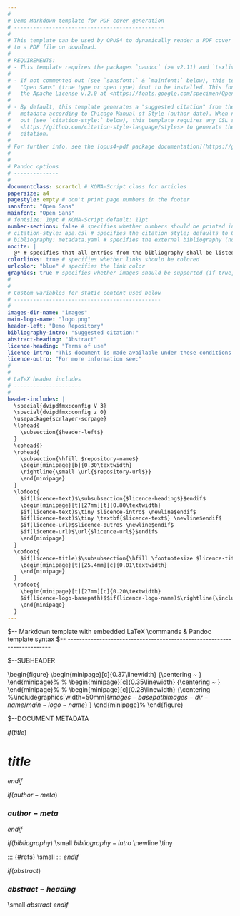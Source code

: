 ```yaml
---
# 
# Demo Markdown template for PDF cover generation
# -----------------------------------------------
#   
# This template can be used by OPUS4 to dynamically render a PDF cover which can be prepended
# to a PDF file on download.
# 
# REQUIREMENTS:
# - This template requires the packages `pandoc` (>= v2.11) and `texlive-xetex` to be installed.
#   
# - If not commented out (see `sansfont:` & `mainfont:` below), this template requires the
#   "Open Sans" (true type or open type) font to be installed. This font is available under
#   the Apache License v.2.0 at <https://fonts.google.com/specimen/Open+Sans>.
#   
# - By default, this template generates a "suggested citation" from the document's
#   metadata according to Chicago Manual of Style (author-date). When not commented
#   out (see `citation-style:` below), this template requires any CSL style from
#   <https://github.com/citation-style-language/styles> to generate the formatted
#   citation.
# 
# For further info, see the [opus4-pdf package documentation](https://github.com/OPUS4/opus4-pdf/).
# 
# 
# Pandoc options
# --------------
# 
documentclass: scrartcl # KOMA-Script class for articles
papersize: a4
pagestyle: empty # don't print page numbers in the footer
sansfont: "Open Sans"
mainfont: "Open Sans"
# fontsize: 10pt # KOMA-Script default: 11pt
number-sections: false # specifies whether numbers should be printed in front of headings
# citation-style: apa.csl # specifies the citation style; defaults to Chicago Manual of Style author-date if commented out
# bibliography: metadata.yaml # specifies the external bibliography (not used since OPUS provides it dynamically); supported formats: BibLaTeX (.bib), BibTeX (.bibtex), CSL JSON (.json), CSL YAML (.yaml)
nocite: |
  @* # specifies that all entries from the bibliography shall be listed
colorlinks: true # specifies whether links should be colored
urlcolor: "blue" # specifies the link color
graphics: true # specifies whether images should be supported (if true, this will insert `\usepackage{graphicx}` in the header includes)
# 
# 
# Custom variables for static content used below
# ----------------------------------------------
# 
images-dir-name: "images"
main-logo-name: "logo.png"
header-left: "Demo Repository"
bibliography-intro: "Suggested citation:"
abstract-heading: "Abstract"
licence-heading: "Terms of use"
licence-intro: "This document is made available under these conditions:"
licence-outro: "For more information see:"
# 
# 
# LaTeX header includes
# ---------------------
# 
header-includes: |
  \special{dvipdfmx:config V 3}
  \special{dvipdfmx:config z 0}
  \usepackage{scrlayer-scrpage}
  \lohead{
    \subsection{$header-left$}
  }
  \cohead{}
  \rohead{
    \subsection{\hfill $repository-name$}
    \begin{minipage}[b]{0.30\textwidth}
    \rightline{\small \url{$repository-url$}}
    \end{minipage}
  }
  \lofoot{
    $if(licence-text)$\subsubsection{$licence-heading$}$endif$
    \begin{minipage}[t][27mm][t]{0.80\textwidth}
    $if(licence-text)$\tiny $licence-intro$ \newline$endif$
    $if(licence-text)$\tiny \textbf{$licence-text$} \newline$endif$
    $if(licence-url)$$licence-outro$ \newline$endif$
    $if(licence-url)$\url{$licence-url$}$endif$
    \end{minipage}
  }
  \cofoot{
    $if(licence-title)$\subsubsection{\hfill \footnotesize $licence-title$ ~}$endif$
    \begin{minipage}[t][25.4mm][c]{0.01\textwidth}
    \end{minipage}
  }
  \rofoot{
    \begin{minipage}[t][27mm][c]{0.20\textwidth}
    $if(licence-logo-basepath)$$if(licence-logo-name)$\rightline{\includegraphics[width=27mm]{$licence-logo-basepath$$licence-logo-name$}}$endif$$endif$
    \end{minipage}
  }
---
```



$-- Markdown template with embedded LaTeX \commands & Pandoc template syntax
$-- ------------------------------------------------------------------------

$--SUBHEADER

\begin{figure}
\begin{minipage}[c]{0.37\linewidth}
{\centering 
~
}
\end{minipage}%
%
\begin{minipage}[c]{0.35\linewidth}
{\centering 
~
}
\end{minipage}%
%
\begin{minipage}[c]{0.28\linewidth}
{\centering 
%\includegraphics[width=50mm]{$images-basepath$$images-dir-name$/$main-logo-name$}
}
\end{minipage}%
\end{figure}


$--DOCUMENT METADATA

$if(title)$
# $title$
$endif$


$if(author-meta)$
### $author-meta$
$endif$


$if(bibliography)$
\small $bibliography-intro$ \newline \tiny

::: {#refs}
\small 
:::
$endif$


$if(abstract)$
### $abstract-heading$

\small $abstract$
$endif$
